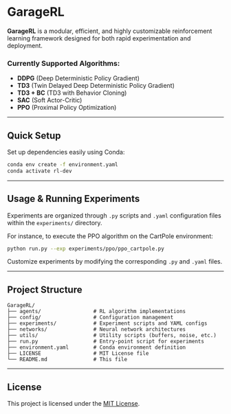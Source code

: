 # GarageRL

**GarageRL** is a modular, efficient, and highly customizable reinforcement learning framework designed for both rapid experimentation and deployment.

### Currently Supported Algorithms:

- **DDPG** (Deep Deterministic Policy Gradient)
- **TD3** (Twin Delayed Deep Deterministic Policy Gradient)
- **TD3 + BC** (TD3 with Behavior Cloning)
- **SAC** (Soft Actor-Critic)
- **PPO** (Proximal Policy Optimization)

---

## Quick Setup

Set up dependencies easily using Conda:

```bash
conda env create -f environment.yaml
conda activate rl-dev
```

---

## Usage & Running Experiments

Experiments are organized through `.py` scripts and `.yaml` configuration files within the `experiments/` directory.

For instance, to execute the PPO algorithm on the CartPole environment:

```bash
python run.py --exp experiments/ppo/ppo_cartpole.py
```

Customize experiments by modifying the corresponding `.py` and `.yaml` files.

---

## Project Structure

```
GarageRL/
├── agents/                 # RL algorithm implementations
├── config/                 # Configuration management
├── experiments/            # Experiment scripts and YAML configs
├── networks/               # Neural network architectures
├── utils/                  # Utility scripts (buffers, noise, etc.)
├── run.py                  # Entry-point script for experiments
├── environment.yaml        # Conda environment definition
├── LICENSE                 # MIT License file
└── README.md               # This file
```

---

## License

This project is licensed under the [MIT License](LICENSE).
